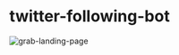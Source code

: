 # twitter-following-bot
![grab-landing-page](https://github.com/dapphoenix/twitter-following-bot/blob/main/screenshoot/twitter-bot.gif)
